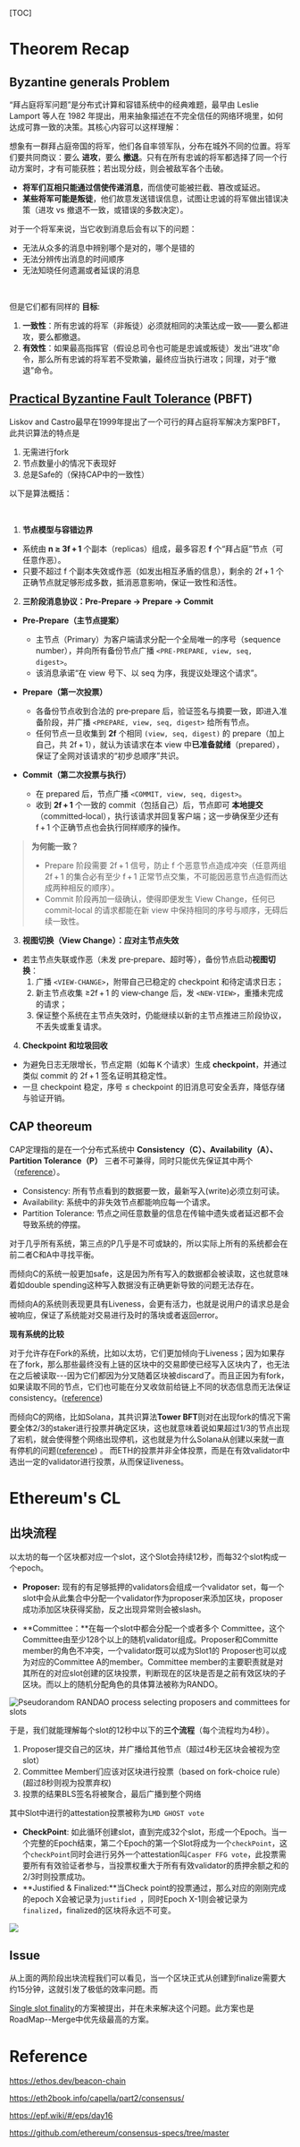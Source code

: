 [TOC]



# Theorem Recap

## Byzantine generals Problem

“拜占庭将军问题”是分布式计算和容错系统中的经典难题，最早由 Leslie Lamport 等人在 1982 年提出，用来抽象描述在不完全信任的网络环境里，如何达成可靠一致的决策。其核心内容可以这样理解：



想象有一群拜占庭帝国的将军，他们各自率领军队，分布在城外不同的位置。将军们要共同商议：要么 **进攻**，要么 **撤退**。只有在所有忠诚的将军都选择了同一个行动方案时，才有可能获胜；若出现分歧，则会被敌军各个击破。

- **将军们互相只能通过信使传递消息**，而信使可能被拦截、篡改或延迟。
- **某些将军可能是叛徒**，他们故意发送错误信息，试图让忠诚的将军做出错误决策（进攻 vs 撤退不一致，或错误的多数决定）。

对于一个将军来说，当它收到消息后会有以下的问题：

- 无法从众多的消息中辨别哪个是对的，哪个是错的
- 无法分辨传出消息的时间顺序
- 无法知晓任何遗漏或者延误的消息

<br/>

但是它们都有同样的 **目标**:

1. **一致性**：所有忠诚的将军（非叛徒）必须就相同的决策达成一致——要么都进攻，要么都撤退。
2. **有效性**：如果最高指挥官（假设总司令也可能是忠诚或叛徒）发出“进攻”命令，那么所有忠诚的将军若不受欺骗，最终应当执行进攻；同理，对于“撤退”命令。



## [Practical Byzantine Fault Tolerance](https://www.scs.stanford.edu/nyu/03sp/sched/bfs.pdf) (PBFT)

 Liskov and Castro最早在1999年提出了一个可行的拜占庭将军解决方案PBFT，此共识算法的特点是

1. 无需进行fork
2. 节点数量小的情况下表现好
3. 总是Safe的（保持CAP中的一致性）

以下是算法概括：

<br>

1. **节点模型与容错边界**

- 系统由 **n ≥ 3f + 1** 个副本（replicas）组成，最多容忍 **f** 个“拜占庭”节点（可任意作恶）。
- 只要不超过 f 个副本失效或作恶（如发出相互矛盾的信息），剩余的 2f + 1 个正确节点就足够形成多数，抵消恶意影响，保证一致性和活性。 



2. **三阶段消息协议：Pre‑Prepare → Prepare → Commit**

- **Pre‑Prepare（主节点提案）**
  - 主节点（Primary）为客户端请求分配一个全局唯一的序号（sequence number），并向所有备份节点广播 `<PRE‑PREPARE, view, seq, digest>`。
  - 该消息承诺“在 view 号下、以 seq 为序，我提议处理这个请求”。

- **Prepare（第一次投票）**
  - 各备份节点收到合法的 pre‑prepare 后，验证签名与摘要一致，即进入准备阶段，并广播 `<PREPARE, view, seq, digest>` 给所有节点。
  - 任何节点一旦收集到 **2f** 个相同 `(view, seq, digest)` 的 prepare（加上自己，共 2f + 1），就认为该请求在本 view 中**已准备就绪**（prepared），保证了全网对该请求的“初步总顺序”共识。

- **Commit（第二次投票与执行）**
  - 在 prepared 后，节点广播 `<COMMIT, view, seq, digest>`。
  - 收到 **2f + 1** 个一致的 commit（包括自己）后，节点即可 **本地提交**（committed‑local），执行该请求并回复客户端；这一步确保至少还有 f + 1 个正确节点也会执行同样顺序的操作。

> **为何能一致？**
>
> - Prepare 阶段需要 2f + 1 信号，防止 f 个恶意节点造成冲突（任意两组 2f + 1 的集合必有至少 f + 1 正常节点交集，不可能因恶意节点造假而达成两种相反的顺序）。
> - Commit 阶段再加一级确认，使得即便发生 View Change，任何已 commit‑local 的请求都能在新 view 中保持相同的序号与顺序，无碍后续一致性。 



3. **视图切换（View Change）：应对主节点失效**

- 若主节点失联或作恶（未发 pre‑prepare、超时等），备份节点启动**视图切换**：
  1. 广播 `<VIEW‑CHANGE>`，附带自己已稳定的 checkpoint 和待定请求日志；
  2. 新主节点收集 ≥2f + 1 的 view‑change 后，发 `<NEW‑VIEW>`，重播未完成的请求；
  3. 保证整个系统在主节点失效时，仍能继续以新的主节点推进三阶段协议，不丢失或重复请求。 



4. **Checkpoint 和垃圾回收**

- 为避免日志无限增长，节点定期（如每 K 个请求）生成 **checkpoint**，并通过类似 commit 的 2f + 1 签名证明其稳定性。
- 一旦 checkpoint 稳定，序号 ≤ checkpoint 的旧消息可安全丢弃，降低存储与验证开销。



## CAP theoreum

CAP定理指的是在一个分布式系统中 **Consistency（C）、Availability（A）、Partition Tolerance（P）** 三者不可兼得，同时只能优先保证其中两个（[reference](https://eth2book.info/capella/part2/consensus/preliminaries/#you-cant-have-both)）。

- Consistency: 所有节点看到的数据要一致，最新写入(write)必须立刻可读。
- Availability: 系统中的非失效节点都能响应每一个请求。
- Partition Tolerance: 节点之间任意数量的信息在传输中遗失或者延迟都不会导致系统的停摆。



对于几乎所有系统，第三点的P几乎是不可或缺的，所以实际上所有的系统都会在前二者C和A中寻找平衡。

而倾向C的系统一般更加safe，这是因为所有写入的数据都会被读取，这也就意味着如double spending这种写入数据没有正确更新导致的问题无法存在。

而倾向A的系统则表现更具有Liveness，会更有活力，也就是说用户的请求总是会被响应，保证了系统能对交易进行及时的落块或者返回error。



**现有系统的比较**

对于允许存在Fork的系统，比如以太坊，它们更加倾向于Liveness；因为如果存在了fork，那么那些最终没有上链的区块中的交易即使已经写入区块内了，也无法在之后被读取---因为它们都因为分叉随着区块被discard了。而且正因为有fork，如果读取不同的节点，它们也可能在分叉收敛前给链上不同的状态信息而无法保证consistency。([reference](https://eth2book.info/capella/part2/consensus/preliminaries/#block-trees))

而倾向C的网络，比如Solana，其共识算法**Tower BFT**则对在出现fork的情况下需要全体2/3的staker进行投票并确定区块，这也就意味着说如果超过1/3的节点出现了宕机，就会使得整个网络出现停机，这也就是为什么Solana从创建以来就一直有停机的问题([reference](https://www.helius.dev/blog/alpenglow#liveness-and-network-partition-tolerance)) 。 而ETH的投票并非全体投票，而是在有效validator中选出一定的validator进行投票，从而保证liveness。



# Ethereum's CL

## 出块流程

以太坊的每一个区块都对应一个slot，这个Slot会持续12秒，而每32个slot构成一个epoch。

- **Proposer:** 现有的有足够抵押的validators会组成一个validator set，每一个slot中会从此集合中分配一个validator作为proposer来添加区块，proposer成功添加区块获得奖励，反之出现异常则会被slash。

- **Committee：**在每一个slot中都会分配一个或者多个 Committee，这个Committee由至少128个以上的随机validator组成。Proposer和Committe member的角色不冲突，一个validator既可以成为Slot1的 Proposer也可以成为对应的Committee A的member。Committee member的主要职责就是对其所在的对应slot创建的区块投票，判断现在的区块是否是之前有效区块的子区块。而以上的随机分配角色的具体算法被称为RANDO。

![Pseudorandom RANDAO process selecting proposers and committees for slots](../../resources/Beacon-Chain-RANDAO.webp)



于是，我们就能理解每个slot的12秒中以下的**三个流程**（每个流程均为4秒）。

1. Proposer提交自己的区块，并广播给其他节点（超过4秒无区块会被视为空slot）
2. Committee Member们应该对区块进行投票（based on fork-choice rule）(超过8秒则视为投票弃权)
3. 投票的结果BLS签名将被聚合，最后广播到整个网络

其中Slot中进行的attestation投票被称为`LMD GHOST vote`



- **CheckPoint**: 如此循环创建slot，直到完成32个slot，形成一个Epoch。当一个完整的Epoch结束，第二个Epoch的第一个Slot将成为一个`checkPoint`，这个`checkPoint`同时会进行另外一个attestation叫`Casper FFG vote`，此投票需要所有有效验证者参与，当投票权重大于所有有效validator的质押余额之和的2/3时则投票成功。
- **Justified & Finalized:**当Check point的投票通过，那么对应的刚刚完成的epoch X会被记录为`justified `，同时Epoch X-1则会被记录为`finalized`，finalized的区块将永远不可变。



![](../../resources/Beacon-Chain-Justification-and-Finalization.webp)







## Issue

从上面的两阶段出块流程我们可以看见，当一个区块正式从创建到finalize需要大约15分钟，这就引发了极低的效率问题。而

[Single slot finality](https://ethereum.org/en/roadmap/single-slot-finality/)的方案被提出，并在未来解决这个问题。此方案也是RoadMap--Merge中优先级最高的方案。







# Reference

https://ethos.dev/beacon-chain

https://eth2book.info/capella/part2/consensus/

https://epf.wiki/#/eps/day16

https://github.com/ethereum/consensus-specs/tree/master

